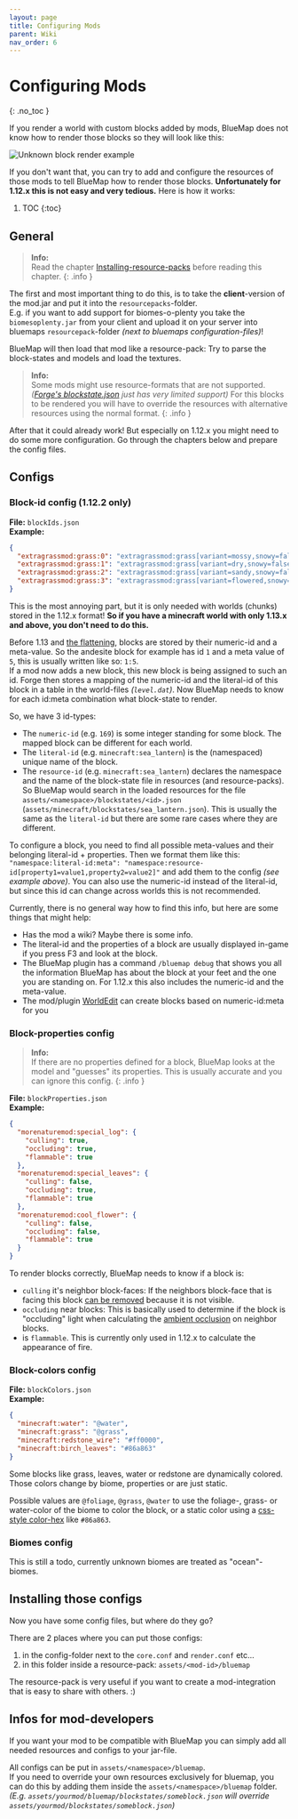 ```yaml
---
layout: page
title: Configuring Mods
parent: Wiki
nav_order: 6
---
```


# Configuring Mods
{: .no_toc }

If you render a world with custom blocks added by mods, BlueMap does not know how to render those blocks so they will 
look like this:

![Unknown block render example](https://pbs.twimg.com/media/ENeQqrbX0AElXmJ?format=jpg&name=large)

If you don't want that, you can try to add and configure the resources of those mods to tell BlueMap how to render 
those blocks. **Unfortunately for 1.12.x this is not easy and very tedious.** Here is how it works:

1. TOC
{:toc}

## General

> **Info:**<br>
> Read the chapter [Installing-resource-packs]({{site.baseurl}}/wiki/ResourcePacks.html) before reading this chapter.
{: .info }

The first and most important thing to do this, is to take the **client**-version of the mod.jar and put it into the 
`resourcepacks`-folder.<br>
E.g. if you want to add support for biomes-o-plenty you take the `biomesoplenty.jar` from your client and upload it 
on your server into bluemaps `resourcepack`-folder *(next to bluemaps configuration-files)*!<br>

BlueMap will then load that mod like a resource-pack: Try to parse the block-states and models and load the textures.

> **Info:**<br>
> Some mods might use resource-formats that are not supported. 
> *([Forge's blockstate.json](https://mcforge.readthedocs.io/en/1.14.x/models/blockstates/forgeBlockstates/) just has 
> very limited support)* For this blocks to be rendered you will have to override the resources with alternative 
> resources using the normal format.
{: .info }

After that it could already work! But especially on 1.12.x you might need to do some more configuration. 
Go through the chapters below and prepare the config files.

## Configs

### Block-id config (1.12.2 only)
**File:** `blockIds.json`<br>
**Example:**
```json
{
  "extragrassmod:grass:0": "extragrassmod:grass[variant=mossy,snowy=false]",
  "extragrassmod:grass:1": "extragrassmod:grass[variant=dry,snowy=false]",
  "extragrassmod:grass:2": "extragrassmod:grass[variant=sandy,snowy=false]",
  "extragrassmod:grass:3": "extragrassmod:grass[variant=flowered,snowy=true]"
}
```

This is the most annoying part, but it is only needed with worlds (chunks) stored in the 1.12.x format! 
**So if you have a minecraft world with only 1.13.x and above, you don't need to do this.**

Before 1.13 and [the flattening](https://minecraft.gamepedia.com/Java_Edition_1.13/Flattening), blocks are stored by 
their numeric-id and a meta-value. So the andesite block for example has id `1` and a meta value of `5`, this is 
usually written like so: `1:5`.<br>
If a mod now adds a new block, this new block is being assigned to such an id. Forge then stores a mapping of the 
numeric-id and the literal-id of this block in a table in the world-files *(`level.dat`)*. Now BlueMap needs to know 
for each id:meta combination what block-state to render.

So, we have 3 id-types:
- The `numeric-id` (e.g. `169`) is some integer standing for some block. The mapped block can be different 
  for each world.
- The `literal-id` (e.g. `minecraft:sea_lantern`) is the (namespaced) unique name of the block.
- The `resource-id` (e.g. `minecraft:sea_lantern`) declares the namespace and the name of the block-state file in 
  resources (and resource-packs). So BlueMap would search in the loaded resources for the file 
  `assets/<namespace>/blockstates/<id>.json` (`assets/minecraft/blockstates/sea_lantern.json`). 
  This is usually the same as the `literal-id` but there are some rare cases where they are different.

To configure a block, you need to find all possible meta-values and their belonging literal-id + properties.
Then we format them like this: `"namespace:literal-id:meta": "namespace:resource-id[property1=value1,property2=value2]"`
and add them to the config *(see example above)*. You can also use the numeric-id instead of the literal-id,
but since this id can change across worlds this is not recommended.

Currently, there is no general way how to find this info, but here are some things that might help:
- Has the mod a wiki? Maybe there is some info.
- The literal-id and the properties of a block are usually displayed in-game if you press F3 and look at the block.
- The BlueMap plugin has a command `/bluemap debug` that shows you all the information BlueMap has about the block at 
  your feet and the one you are standing on. For 1.12.x this also includes the numeric-id and the meta-value.
- The mod/plugin [WorldEdit](https://www.curseforge.com/minecraft/mc-mods/worldedit) can create blocks based on 
  numeric-id:meta for you


### Block-properties config
> **Info:**<br>
> If there are no properties defined for a block, BlueMap looks at the model and "guesses" its properties. This is
> usually accurate and you can ignore this config.
{: .info }

**File:** `blockProperties.json`<br>
**Example:**
```json
{
  "morenaturemod:special_log": {
    "culling": true,
    "occluding": true,
    "flammable": true
  },
  "morenaturemod:special_leaves": {
    "culling": false,
    "occluding": true,
    "flammable": true
  },
  "morenaturemod:cool_flower": {
    "culling": false,
    "occluding": false,
    "flammable": true
  }
}
```

To render blocks correctly, BlueMap needs to know if a block is:
- `culling` it's neighbor block-faces: If the neighbors block-face that is facing this block 
  [can be removed](https://en.wikipedia.org/wiki/Hidden-surface_determination#Occlusion_culling) because it is not
  visible.
- `occluding` near blocks: This is basically used to determine if the block is "occluding" light when calculating 
  the [ambient occlusion](https://en.wikipedia.org/wiki/Ambient_occlusion) on neighbor blocks.
- is `flammable`. This is currently only used in 1.12.x to calculate the appearance of fire.

### Block-colors config
**File:** `blockColors.json`<br>
**Example:**
```json
{
  "minecraft:water": "@water",
  "minecraft:grass": "@grass",
  "minecraft:redstone_wire": "#ff0000",
  "minecraft:birch_leaves": "#86a863"
}
```

Some blocks like grass, leaves, water or redstone are dynamically colored. Those colors change by biome, 
properties or are just static.

Possible values are `@foliage`, `@grass`, `@water` to use the foliage-, grass- or water-color of the biome to color 
the block, or a static color using a [css-style color-hex](https://htmlcolorcodes.com/color-picker/) like `#86a863`.

### Biomes config
This is still a todo, currently unknown biomes are treated as "ocean"-biomes.

## Installing those configs
Now you have some config files, but where do they go?

There are 2 places where you can put those configs:
1. in the config-folder next to the `core.conf` and `render.conf` etc...
2. in this folder inside a resource-pack: `assets/<mod-id>/bluemap`

The resource-pack is very useful if you want to create a mod-integration that is easy to share with others. :)

## Infos for mod-developers
If you want your mod to be compatible with BlueMap you can simply add all needed resources and configs to your jar-file.

All configs can be put in `assets/<namespace>/bluemap`.<br>
If you need to override your own resources exclusively for bluemap, you can do this by adding them inside the 
`assets/<namespace>/bluemap` folder.<br>
*(E.g. `assets/yourmod/bluemap/blockstates/someblock.json` will override `assets/yourmod/blockstates/someblock.json`)*